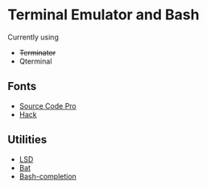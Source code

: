 # Terminal Emulator and Bash

Currently using 
- ~~Terminator~~
- Qterminal

## Fonts
- [Source Code Pro](https://github.com/adobe-fonts/source-code-pro)
- [Hack](https://github.com/ryanoasis/nerd-fonts/tree/master/patched-fonts/Hack)

## Utilities
- [LSD](https://github.com/Peltoche/lsd)
- [Bat](https://github.com/sharkdp/bat)
- [Bash-completion](https://github.com/scop/bash-completion)


